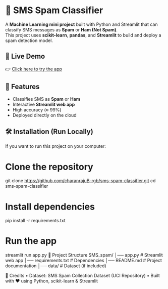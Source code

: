 # 📱 SMS Spam Classifier

A **Machine Learning mini project** built with Python and Streamlit that can classify SMS messages as **Spam** or **Ham (Not Spam)**.  
This project uses **scikit-learn**, **pandas**, and **Streamlit** to build and deploy a spam detection model.  
## 🚀 Live Demo
👉 [Click here to try the app](https://charanrajuB-rgb-sms-spam-classifier.streamlit.app)
## 📌 Features
- Classifies SMS as **Spam** or **Ham**
- Interactive **Streamlit web app**
- High accuracy (≈ 99%)
- Deployed directly on the cloud
## 🛠️ Installation (Run Locally)
If you want to run this project on your computer:
# Clone the repository
git clone https://github.com/charanrajuB-rgb/sms-spam-classifier.git
cd sms-spam-classifier
# Install dependencies
pip install -r requirements.txt
# Run the app
streamlit run app.py
📂 Project Structure
SMS_spam/
│── app.py              # Streamlit web app
│── requirements.txt    # Dependencies
│── README.md           # Project documentation
│── data/               # Dataset (if included)

🙌 Credits
•	Dataset: SMS Spam Collection Dataset (UCI Repository)
•	Built with ❤️ using Python, scikit-learn & Streamlit


